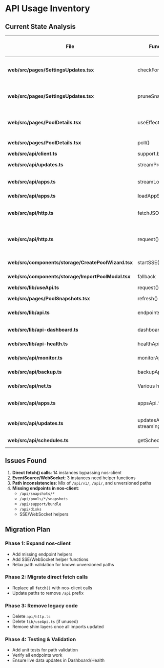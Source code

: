 # API Usage Inventory

## Current State Analysis

| File | Function/Component | Current Call | Uses nos-client? | Notes |
|------|-------------------|--------------|------------------|-------|
| **web/src/pages/SettingsUpdates.tsx** | checkForUpdates() | `fetch('/api/snapshots/recent')` | ❌ | Direct fetch, needs migration |
| **web/src/pages/SettingsUpdates.tsx** | pruneSnapshots() | `fetch('/api/snapshots/prune')` | ❌ | Direct fetch, needs migration |
| **web/src/pages/PoolDetails.tsx** | useEffect() | `fetch('/api/pools')` | ❌ | Direct fetch, needs migration |
| **web/src/pages/PoolDetails.tsx** | poll() | `fetch('/api/v1/pools/tx/.../log')` | ❌ | Direct fetch with /api/v1 |
| **web/src/api/client.ts** | support.bundle() | `fetch('/api/support/bundle')` | ❌ | Direct fetch |
| **web/src/api/updates.ts** | streamProgress() | `new EventSource('/api/v1/updates/progress/stream')` | ❌ | SSE, needs helper |
| **web/src/api/apps.ts** | streamLogs() | `new WebSocket(...)` | ❌ | WebSocket, needs helper |
| **web/src/api/apps.ts** | loadAppSchema() | `fetch('/api/v1/apps/schema/...')` | ❌ | Direct fetch |
| **web/src/api/http.ts** | fetchJSON() | `fetch(path, ...)` | ❌ | Legacy helper, should be removed |
| **web/src/api/http.ts** | request() | `fetch('/api/auth/refresh')` | ❌ | Auth refresh, already in nos-client |
| **web/src/components/storage/CreatePoolWizard.tsx** | startSSE() | `new EventSource('/api/v1/pools/tx/.../stream')` | ❌ | SSE for pool creation |
| **web/src/components/storage/ImportPoolModal.tsx** | fallback | `fetch('/api/disks')` | ❌ | Direct fetch |
| **web/src/lib/useApi.ts** | request() | `fetch(path, ...)` | ❌ | Legacy helper |
| **web/src/pages/PoolSnapshots.tsx** | refresh() | `fetch('/api/pools/.../snapshots')` | ❌ | Direct fetch |
| **web/src/lib/api.ts** | endpoints.* | Various | ✅ | Shim layer using nos-client |
| **web/src/lib/api-dashboard.ts** | dashboardApi.* | http.get/post | ✅ | Uses nos-client |
| **web/src/lib/api-health.ts** | healthApi.* | http.get | ✅ | Uses nos-client |
| **web/src/api/monitor.ts** | monitorApi.* | http.get/post/patch/del | ✅ | Uses nos-client |
| **web/src/api/backup.ts** | backupApi.* | http.get/post/patch/del | ✅ | Uses nos-client |
| **web/src/api/net.ts** | Various hooks | http.get/post | ✅ | Uses nos-client |
| **web/src/api/apps.ts** | appsApi.* (except streaming) | http.get/post/del | ✅ | Mostly uses nos-client |
| **web/src/api/updates.ts** | updatesApi.* (except streaming) | http.get/post/del | ✅ | Mostly uses nos-client |
| **web/src/api/schedules.ts** | getSchedules/updateSchedules | http.get/post | ✅ | Uses nos-client |

## Issues Found

1. **Direct fetch() calls**: 14 instances bypassing nos-client
2. **EventSource/WebSocket**: 3 instances need helper functions
3. **Path inconsistencies**: Mix of `/api/v1/`, `/api/`, and unversioned paths
4. **Missing endpoints in nos-client**:
   - `/api/snapshots/*`
   - `/api/pools/*/snapshots`
   - `/api/support/bundle`
   - `/api/disks`
   - SSE/WebSocket helpers

## Migration Plan

### Phase 1: Expand nos-client
- Add missing endpoint helpers
- Add SSE/WebSocket helper functions
- Relax path validation for known unversioned paths

### Phase 2: Migrate direct fetch calls
- Replace all `fetch()` with nos-client calls
- Update paths to remove `/api` prefix

### Phase 3: Remove legacy code
- Delete `api/http.ts`
- Delete `lib/useApi.ts` (if unused)
- Remove shim layers once all imports updated

### Phase 4: Testing & Validation
- Add unit tests for path validation
- Verify all endpoints work
- Ensure live data updates in Dashboard/Health
